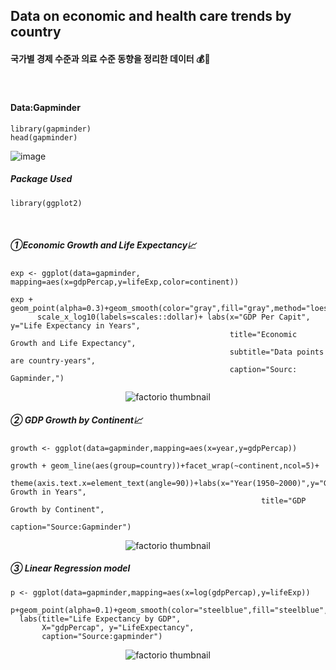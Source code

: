## Data on economic and health care trends by country
#### 국가별 경제 수준과 의료 수준 동향을 정리한 데이터 💰💊 
⠀
#### Data:Gapminder
```
library(gapminder)
head(gapminder)
```
![image](https://user-images.githubusercontent.com/80669371/118664414-69eacf00-b82c-11eb-9251-385cc68b5560.png)

##### Package Used
```
library(ggplot2)
```
⠀
##### ①Economic Growth and Life Expectancy📈
```
exp <- ggplot(data=gapminder, mapping=aes(x=gdpPercap,y=lifeExp,color=continent))

exp + geom_point(alpha=0.3)+geom_smooth(color="gray",fill="gray",method="loess")+
      scale_x_log10(labels=scales::dollar)+ labs(x="GDP Per Capit", y="Life Expectancy in Years",
                                                 title="Economic Growth and Life Expectancy",
                                                 subtitle="Data points are country-years",
                                                 caption="Sourc: Gapminder,")
```
<p align="center">
  <img src="https://user-images.githubusercontent.com/80669371/118661813-6fdfb080-b82a-11eb-88c2-a9bb324837ea.png" alt="factorio thumbnail"/>
</p> 

##### ② GDP Growth by Continent📈
```
growth <- ggplot(data=gapminder,mapping=aes(x=year,y=gdpPercap))

growth + geom_line(aes(group=country))+facet_wrap(~continent,ncol=5)+
         theme(axis.text.x=element_text(angle=90))+labs(x="Year(1950~2000)",y="GDP Growth in Years",
                                                        title="GDP Growth by Continent",
                                                        caption="Source:Gapminder")
```
<p align="center">
  <img src="https://user-images.githubusercontent.com/80669371/118665103-fe553180-b82c-11eb-85b6-d751d4fad3fe.png" alt="factorio thumbnail"/>
</p> 

##### ③ Linear Regression model
```
p <- ggplot(data=gapminder,mapping=aes(x=log(gdpPercap),y=lifeExp))

p+geom_point(alpha=0.1)+geom_smooth(color="steelblue",fill="steelblue",method="lm")+
  labs(title="Life Expectancy by GDP", 
       X="gdpPercap", y="LifeExpectancy",
       caption="Source:gapminder")
```
<p align="center">
  <img src="https://user-images.githubusercontent.com/80669371/121481675-5552be80-ca07-11eb-8bbf-55f770f928a2.png" alt="factorio thumbnail"/>
</p> 

